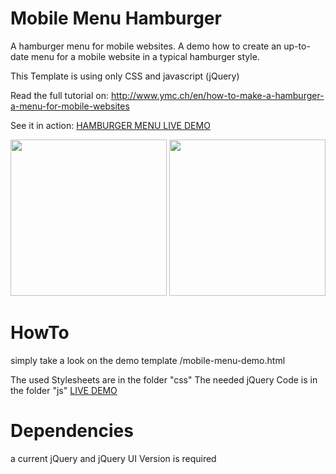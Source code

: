 Mobile Menu Hamburger
===

A hamburger menu for mobile websites. A demo how to create
an up-to-date menu for a mobile website in a typical hamburger style.

This Template is using only CSS and javascript (jQuery)

Read the full tutorial on:
http://www.ymc.ch/en/how-to-make-a-hamburger-a-menu-for-mobile-websites

See it in action:
<a target="_blank" href="http://www.ymc.ch/sandbox/hamburger/mobile-menu-demo.html">HAMBURGER MENU LIVE DEMO</a>

<img src="http://www.ymc.ch/wp-content/uploads/2014/10/closed.png" width="250">
<img src="http://www.ymc.ch/wp-content/uploads/2014/10/opened.png" width="250">


HowTo
===
simply take a look on the demo template
/mobile-menu-demo.html

The used Stylesheets are in the folder "css"
The needed jQuery Code is in the folder "js"
<a target="_blank" href="http://www.ymc.ch/sandbox/hamburger/mobile-menu-demo.html">LIVE DEMO</a>


Dependencies
===
a current jQuery and jQuery UI Version is required